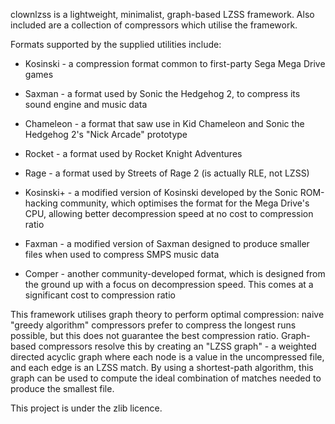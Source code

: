 clownlzss is a lightweight, minimalist, graph-based LZSS framework.
Also included are a collection of compressors which utilise the framework.

Formats supported by the supplied utilities include:

* Kosinski - a compression format common to first-party Sega Mega Drive games

* Saxman - a format used by Sonic the Hedgehog 2, to compress its sound engine
  and music data

* Chameleon - a format that saw use in Kid Chameleon and Sonic the Hedgehog 2's
  "Nick Arcade" prototype

* Rocket - a format used by Rocket Knight Adventures

* Rage - a format used by Streets of Rage 2 (is actually RLE, not LZSS)

* Kosinski+ - a modified version of Kosinski developed by the Sonic ROM-hacking
  community, which optimises the format for the Mega Drive's CPU, allowing
  better decompression speed at no cost to compression ratio

* Faxman - a modified version of Saxman designed to produce smaller files when
  used to compress SMPS music data

* Comper - another community-developed format, which is designed from the
  ground up with a focus on decompression speed. This comes at a significant
  cost to compression ratio

This framework utilises graph theory to perform optimal compression: naive
"greedy algorithm" compressors prefer to compress the longest runs possible, but
this does not guarantee the best compression ratio. Graph-based compressors
resolve this by creating an "LZSS graph" - a weighted directed acyclic graph
where each node is a value in the uncompressed file, and each edge is an LZSS
match. By using a shortest-path algorithm, this graph can be used to compute the
ideal combination of matches needed to produce the smallest file.

This project is under the zlib licence.
